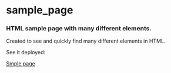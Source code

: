 # sample_page

### HTML sample page with many different elements.

Created to see and quickly find many different elements in HTML.

See it deployed:

[Smple page](https://patzez.github.io/sample_page/)
